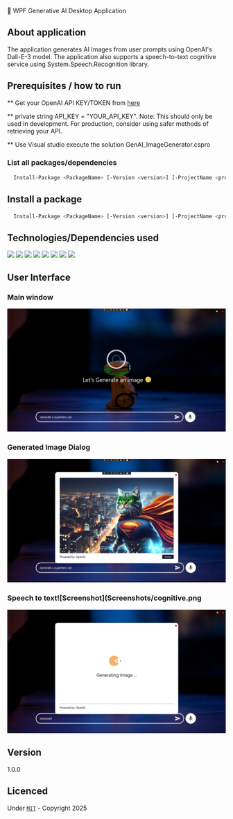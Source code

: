 ﻿🤖 WPF Generative AI Desktop Application

## About application

The application generates AI Images from user prompts using OpenAI's Dall-E-3 model.
The application also supports a speech-to-text cognitive service using System.Speech.Recognition library.

## Prerequisites / how to run

** Get your OpenAI API KEY/TOKEN from [here](https://platform.openai.com/docs/overview)

** private string API_KEY = "YOUR_API_KEY". Note: This should only be used in development. For production, consider using safer methods of retrieving your API.

** Use Visual studio execute the solution GenAI_ImageGenerator.cspro


### List all packages/dependencies 

```bash
  Install-Package <PackageName> [-Version <version>] [-ProjectName <project>] [-Source <source>] [-DependencyVersion <dependency>]
```

## Install a package

```bash
  Install-Package <PackageName> [-Version <version>] [-ProjectName <project>] [-Source <source>] [-DependencyVersion <dependency>]
```

## Technologies/Dependencies used

<div id="badges">
  <img src="https://img.shields.io/badge/-C Sharp-green" />
  <img src="https://img.shields.io/badge/-dotnet core 8-red" />
  <img src="https://img.shields.io/badge/-WPF-blue" />
  <img src="https://img.shields.io/badge/-Xaml-green" />
  <img src="https://img.shields.io/badge/-OpenAI-red" />
  <img src="https://img.shields.io/badge/-Serilog-brown" />
  <img src="https://img.shields.io/badge/-Microsoft Dependency Injection-green" />
  <img src="https://img.shields.io/badge/-Material Design-blue" />
</div>

## User Interface

### Main window 
![Screenshot](Screenshots/MainWindow.png)

### Generated Image Dialog
![Screenshot](Screenshots/dialog.png)

### Speech to text![Screenshot](Screenshots/cognitive.png


![Screenshot](Screenshots/loading.png)

## Version 
1.0.0

## Licenced 
Under [`MIT`](LICENSE) - Copyright 2025  

